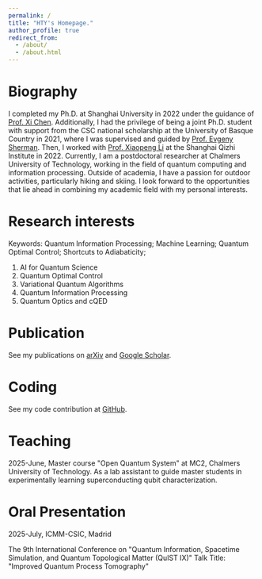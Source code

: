 ```yaml
---
permalink: /
title: "HTY's Homepage."
author_profile: true
redirect_from: 
  - /about/
  - /about.html
---
```

**Biography**
======
I completed my Ph.D. at Shanghai University in 2022 under the guidance of [Prof. Xi Chen](https://scholar.google.com/citations?user=RFDBl4kAAAAJ&hl=en). Additionally, I had the privilege of being a joint Ph.D. student with support from the CSC national scholarship at the University of Basque Country in 2021, where I was supervised and guided by [Prof. Evgeny Sherman](https://www.ehu.eus/en/web/quinst/people/-/asset_publisher/Jxs3/content/evgeny-sherman-ikerbasque-research-professor). Then, I worked with [Prof. Xiaopeng Li](https://scholar.google.com/citations?user=p7i5fNoAAAAJ&hl=en) at the Shanghai Qizhi Institute in 2022. Currently, I am a postdoctoral researcher at Chalmers University of Technology, working in the field of quantum computing and information processing. Outside of academia, I have a passion for outdoor activities, particularly hiking and skiing. I look forward to the opportunities that lie ahead in combining my academic field with my personal interests.
 

**Research interests**
======
Keywords: Quantum Information Processing; Machine Learning; Quantum Optimal Control; Shortcuts to Adiabaticity; 
 
1. AI for Quantum Science
2. Quantum Optimal Control
3. Variational Quantum Algorithms
4. Quantum Information Processing
5. Quantum Optics and cQED

**Publication**
======

See my publications on [arXiv](https://arxiv.org/a/huang_t_1.html) and [Google Scholar](https://scholar.google.com/citations?user=vv4y1KcAAAAJ&hl=en).

**Coding**
======

See my code contribution at [GitHub](https://github.com/huangtangy).

**Teaching**
======
2025-June, Master course "Open Quantum System" at MC2, Chalmers University of Technology.
As a lab assistant to guide master students in experimentally learning superconducting qubit characterization.

**Oral Presentation**
======
2025-July,  ICMM-CSIC, Madrid

The 9th International Conference on "Quantum Information, Spacetime Simulation, and Quantum Topological Matter (QuIST IX)"
Talk Title:  "Improved Quantum Process Tomography"

 